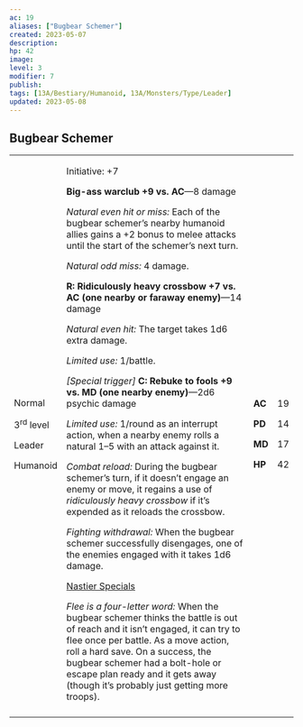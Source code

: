 ```yaml
---
ac: 19
aliases: ["Bugbear Schemer"]
created: 2023-05-07
description: 
hp: 42
image: 
level: 3
modifier: 7
publish: 
tags: [13A/Bestiary/Humanoid, 13A/Monsters/Type/Leader]
updated: 2023-05-08
---
```


## Bugbear Schemer

<table>
<colgroup>
<col style="width: 16%" />
<col style="width: 72%" />
<col style="width: 5%" />
<col style="width: 5%" />
</colgroup>
<tbody>
<tr class="odd">
<td><p>Normal</p>
<p>3<sup>rd</sup> level</p>
<p>Leader</p>
<p>Humanoid</p></td>
<td><p>Initiative: +7</p>
<p><strong>Big-ass warclub +9 vs. AC</strong>—8 damage</p>
<p><em>Natural even hit or miss:</em> Each of the bugbear schemer’s
nearby humanoid allies gains a +2 bonus to melee attacks until the start
of the schemer’s next turn.</p>
<p><em>Natural odd miss:</em> 4 damage.</p>
<p><strong>R: Ridiculously heavy crossbow +7 vs. AC (one nearby or
faraway enemy)</strong>—14 damage</p>
<p><em>Natural even hit:</em> The target takes 1d6 extra damage.</p>
<p><em>Limited use:</em> 1/battle.</p>
<p><em>[Special trigger]</em> <strong>C: Rebuke to fools +9 vs. MD (one
nearby enemy)</strong>—2d6 psychic damage</p>
<p><em>Limited use:</em> 1/round as an interrupt action, when a nearby
enemy rolls a natural 1–5 with an attack against it.</p>
<p><em>Combat reload:</em> During the bugbear schemer’s turn, if it
doesn’t engage an enemy or move, it regains a use of <em>ridiculously
heavy crossbow</em> if it’s expended as it reloads the crossbow.</p>
<p><em>Fighting withdrawal:</em> When the bugbear schemer successfully
disengages, one of the enemies engaged with it takes 1d6 damage.</p>
<p><u>Nastier Specials</u></p>
<p><em>Flee is a four-letter word:</em> When the bugbear schemer thinks
the battle is out of reach and it isn’t engaged, it can try to flee once
per battle. As a move action, roll a hard save. On a success, the
bugbear schemer had a bolt-hole or escape plan ready and it gets away
(though it’s probably just getting more troops).</p></td>
<td><p><strong>AC</strong></p>
<p><strong>PD</strong></p>
<p><strong>MD</strong></p>
<p><strong>HP</strong></p></td>
<td><p>19</p>
<p>14</p>
<p>17</p>
<p>42</p></td>
</tr>
<tr class="even">
<td></td>
<td></td>
<td></td>
<td></td>
</tr>
</tbody>
</table>
